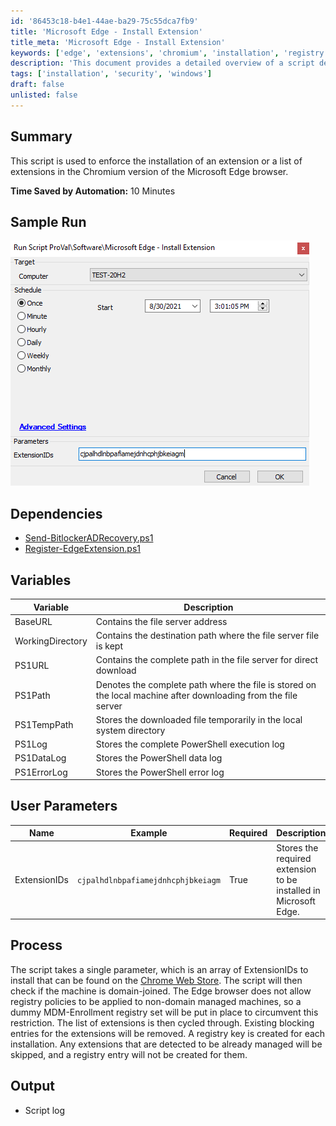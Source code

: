 ```yaml
---
id: '86453c18-b4e1-44ae-ba29-75c55dca7fb9'
title: 'Microsoft Edge - Install Extension'
title_meta: 'Microsoft Edge - Install Extension'
keywords: ['edge', 'extensions', 'chromium', 'installation', 'registry', 'mdm']
description: 'This document provides a detailed overview of a script designed to enforce the installation of specified extensions in the Chromium version of the Microsoft Edge browser. It outlines the dependencies, variables, user parameters, and the process involved in executing the script, ensuring a seamless installation experience for users.'
tags: ['installation', 'security', 'windows']
draft: false
unlisted: false
---
```


## Summary

This script is used to enforce the installation of an extension or a list of extensions in the Chromium version of the Microsoft Edge browser.

**Time Saved by Automation:** 10 Minutes

## Sample Run

![Sample Run](../../../static/img/Microsoft-Edge---Install-Extension/image_1.png)

## Dependencies

- [Send-BitlockerADRecovery.ps1](https://file.provaltech.com/repo/script/Send-BitlockerADRecovery.ps1)
- [Register-EdgeExtension.ps1](https://file.provaltech.com/repo/script/Register-EdgeExtension.ps1)

## Variables

| Variable        | Description                                                                 |
|------------------|-----------------------------------------------------------------------------|
| BaseURL          | Contains the file server address                                            |
| WorkingDirectory  | Contains the destination path where the file server file is kept           |
| PS1URL           | Contains the complete path in the file server for direct download          |
| PS1Path          | Denotes the complete path where the file is stored on the local machine after downloading from the file server |
| PS1TempPath      | Stores the downloaded file temporarily in the local system directory        |
| PS1Log           | Stores the complete PowerShell execution log                               |
| PS1DataLog       | Stores the PowerShell data log                                             |
| PS1ErrorLog      | Stores the PowerShell error log                                            |

## User Parameters

| Name           | Example                                | Required | Description                                                |
|----------------|----------------------------------------|----------|------------------------------------------------------------|
| ExtensionIDs   | `cjpalhdlnbpafiamejdnhcphjbkeiagm`    | True     | Stores the required extension to be installed in Microsoft Edge. |

## Process

The script takes a single parameter, which is an array of ExtensionIDs to install that can be found on the [Chrome Web Store](https://chrome.google.com/webstore/category/extensions). The script will then check if the machine is domain-joined. The Edge browser does not allow registry policies to be applied to non-domain managed machines, so a dummy MDM-Enrollment registry set will be put in place to circumvent this restriction. The list of extensions is then cycled through. Existing blocking entries for the extensions will be removed. A registry key is created for each installation. Any extensions that are detected to be already managed will be skipped, and a registry entry will not be created for them.

## Output

- Script log



